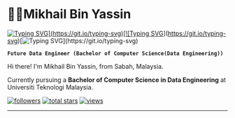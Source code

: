 # 🧑‍🔬Mikhail Bin Yassin

<!-- Quotes section -->
[![Typing SVG](https://readme-typing-svg.demolab.com?font=Rubik+Mono+One&size=15&duration=4000&pause=1000&color=FFFFFF&background=5FFF7600&multiline=true&random=false&width=500&height=70&lines=life+is+like+data...)](https://git.io/typing-svg)[![Typing SVG](https://readme-typing-svg.demolab.com?font=Rubik+Mono+One&size=15&duration=4000&pause=1000&color=FFFFFF&background=5FFF7600&multiline=true&random=false&width=500&height=70&lines=messy+at+times%2C)](https://git.io/typing-svg)[![Typing SVG](https://readme-typing-svg.demolab.com?font=Rubik+Mono+One&size=15&duration=4000&pause=1000&color=FFFFFF&background=5FFF7600&multiline=true&random=false&width=500&height=70&lines=but+beautiful+when+properly+structured.)](https://git.io/typing-svg)
<!-- Introduction section -->
**`Future Data Engineer (Bachelor of Computer Science(Data Engineering))`**

Hi there! I'm Mikhail Bin Yassin, from Sabah, Malaysia. 

Currently pursuing a **Bachelor of Computer Science in Data Engineering** at Universiti Teknologi Malaysia.

<!-- Social badges section -->
 <p align="left"> 
      <a href="https://github.com/mikhaiIy?tab=followers">
         <img alt="followers" title="Follow me on Github" src="https://custom-icon-badges.demolab.com/github/followers/ForrestKnight?color=236ad3&labelColor=1155ba&style=for-the-badge&logo=person-add&label=Follow&logoColor=white"/></a>
      <a href="https://github.com/mikhaiIy?tab=repositories&sort=stargazers">
         <img alt="total stars" title="Total stars on GitHub" src="https://custom-icon-badges.demolab.com/github/stars/ForrestKnight?color=55960c&style=for-the-badge&labelColor=488207&logo=star"/></a>
      <a href="https://github.com/mikhaiIy/Simple-View-Counter">
         <img alt="views" title="GitHub profile views" src="https://freshidea.com/jonah/app/DenverCoder1-profile-views"/></a>
   </p>

---

